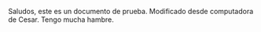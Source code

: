 Saludos, este es un documento de prueba.
Modificado desde computadora de Cesar.
Tengo mucha hambre.
